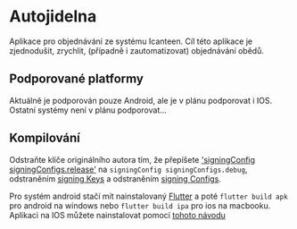 # Autojidelna

Aplikace pro objednávání ze systému Icanteen. Cíl této aplikace je zjednodušit, zrychlit, (případně i zautomatizovat) objednávání obědů.

## Podporované platformy

Aktuálně je podporován pouze Android, ale je v plánu podporovat i IOS. Ostatní systémy není v plánu podporovat...

## Kompilování

Odstraňte klíče originálního autora tím, že přepíšete ['signingConfig signingConfigs.release'](https://github.com/tpkowastaken/autojidelna/blob/28096713e958f0e1e4f3cf8e49aaefbeeedbb5f2/android/app/build.gradle#L71-L72) na `signingConfig signingConfigs.debug`, odstraněním [signing Keys](https://github.com/tpkowastaken/autojidelna/blob/5d0587befd74fd58315ccc131894feb8588b09fe/android/app/build.gradle#L27-L31) a odstraněním [signing Configs](https://github.com/tpkowastaken/autojidelna/blob/5d0587befd74fd58315ccc131894feb8588b09fe/android/app/build.gradle#L60-L67).

Pro systém android stačí mít nainstalovaný [Flutter](https://docs.flutter.dev/get-started/install) a poté `flutter build apk` pro android na windows nebo `flutter build ipa` pro ios na macbooku. Aplikaci na IOS můžete nainstalovat pomocí [tohoto návodu](https://chrunos.com/install-ipa-on-iphone/)
